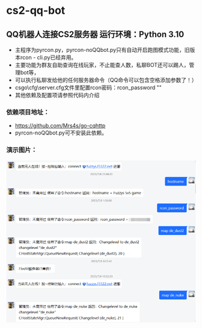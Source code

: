 # cs2-qq-bot
## QQ机器人连接CS2服务器 运行环境：Python 3.10 
- 主程序为pyrcon.py，pyrcon-noQQbot.py只有自动开启跑图模式功能，旧版本rcon - cli.py已经弃用。
- 主要功能为群友自助查询在线玩家，不止能查人数，私聊BOT还可以踢人，管理bot等，
- 可以执行私聊发给他的任何服务器命令（QQ命令可以包含空格添加参数了！）
- csgo\cfg\server.cfg文件里配置rcon密码：rcon_password ""
- 其他依赖及配置项请参照代码内介绍
### 依赖项目地址：
- https://github.com/Mrs4s/go-cqhttp
- pyrcon-noQQbot.py可不安装此依赖。
### 演示图片：
![image](https://github.com/fuzzyscn/cs2-qq-bot/blob/main/20230413182341.png?raw=true)
